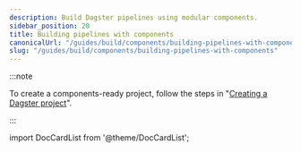 ```yaml
---
description: Build Dagster pipelines using modular components.
sidebar_position: 20
title: Building pipelines with components
canonicalUrl: "/guides/build/components/building-pipelines-with-components"
slug: "/guides/build/components/building-pipelines-with-components"
---
```


:::note

To create a components-ready project, follow the steps in "[Creating a Dagster project](/guides/build/projects/creating-a-new-project)".

:::

import DocCardList from '@theme/DocCardList';

<DocCardList />
